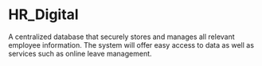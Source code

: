 # HR_Digital
A centralized database that securely stores and manages all relevant employee information. The system will offer easy access to data as well as services such as online leave management.
